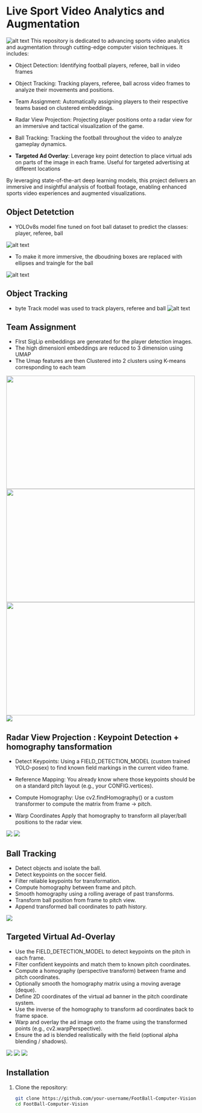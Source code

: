 # Live Sport Video Analytics and Augmentation
![alt text](repo-artifacts/pipeline.png)
This repository is dedicated to advancing sports video analytics and augmentation through cutting-edge computer vision techniques. It includes:

- Object Detection: Identifying football players, referee, ball in video frames 
- Object Tracking: Tracking players, referee, ball across video frames to analyze their movements and positions.
- Team Assignment: Automatically assigning players to their respective teams based on clustered embeddings.
- Radar View Projection: Projecting player positions onto a radar view for an immersive and tactical visualization of the game.
- Ball Tracking: Tracking the football throughout the video to analyze gameplay dynamics.

- **Targeted Ad Overlay**: Leverage key point detection to place virtual ads on parts of the image in each frame. Useful for targeted advertising at different locations

By leveraging state-of-the-art deep learning models, this project delivers an immersive and insightful analysis of football footage, enabling enhanced sports video experiences and augmented visualizations.




## Object Detetction
- YOLOv8s model fine tuned on foot ball dataset to predict the classes: player, referee, ball

![alt text](repo-artifacts/object-detection.png)

- To make it more immersive, the dboudning boxes are replaced with ellipses and traingle for the ball

![alt text](repo-artifacts/object_detection_immersive.png)


## Object Tracking
- byte Track model was used to track players, referee and ball
![alt text](repo-artifacts/object_teacking.png)

## Team Assignment
- FIrst SigLip embeddings are generated for the player detection images.
- The high dimensionl embeddings are reduced to 3 dimension using UMAP
- The Umap features are then Clustered into 2 clusters using K-means corresponding to each team

<img src="https://media.roboflow.com/notebooks/examples/football-ai-team-clustering.png" width="500" height="300">

<img src="repo-artifacts/team_A.png"  width="500" height="300">

<img src="repo-artifacts/team_B.png"  width="500" height="300">

<img src="repo-artifacts/team_assigned.png">

## Radar View Projection : Keypoint Detection + homography tansformation

- Detect Keypoints:	Using a FIELD_DETECTION_MODEL (custom trained YOLO-posex) to find known field markings in the current video frame.
- Reference Mapping:	You already know where those keypoints should be on a standard pitch layout (e.g., your CONFIG.vertices).
- Compute Homography:	Use cv2.findHomography() or a custom transformer  to compute the matrix from frame → pitch.

- Warp Coordinates	Apply that homography to transform all player/ball positions to the radar view.
<img src="repo-artifacts/team_assigned.png">
<img src="repo-artifacts/radar.png">

## Ball Tracking
- Detect objects and isolate the ball.
- Detect keypoints on the soccer field.
- Filter reliable keypoints for transformation.
- Compute homography between frame and pitch.
- Smooth homography using a rolling average of past transforms.
- Transform ball position from frame to pitch view.
- Append transformed ball coordinates to path history.

<img src="repo-artifacts/ball_trajectory.png">

## Targeted Virtual Ad-Overlay
- Use the FIELD_DETECTION_MODEL to detect keypoints on the pitch in each frame.
- Filter confident keypoints and match them to known pitch coordinates.
- Compute a homography (perspective transform) between frame and pitch coordinates.
- Optionally smooth the homography matrix using a moving average (deque).
- Define 2D coordinates of the virtual ad banner in the pitch coordinate system.
- Use the inverse of the homography to transform ad coordinates back to frame space.
- Warp and overlay the ad image onto the frame using the transformed points (e.g., cv2.warpPerspective).
- Ensure the ad is blended realistically with the field (optional alpha blending / shadows).

<img src="repo-artifacts/pre-ad.png">
<img src="repo-artifacts/ad1.png">
<img src="repo-artifacts/ad2.png">



## Installation

1. Clone the repository:
   ```bash
   git clone https://github.com/your-username/FootBall-Computer-Vision.git
   cd FootBall-Computer-Vision
   ```

